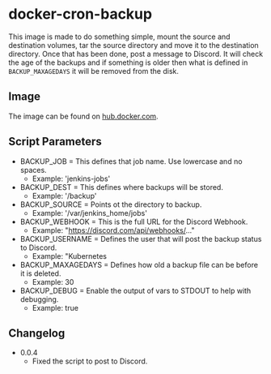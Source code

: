 # docker-cron-backup

This image is made to do something simple, mount the source and destination volumes, tar the source directory and move it to the destination directory.  Once that has been done, post a message to Discord.  It will check the age of the backups and if something is older then what is defined in `BACKUP_MAXAGEDAYS` it will be removed from the disk.

## Image

The image can be found on [hub.docker.com](https://hub.docker.com/r/jtom38/cron-backup).

## Script Parameters

* BACKUP_JOB        = This defines that job name.  Use lowercase and no spaces.
  * Example: 'jenkins-jobs'
* BACKUP_DEST       = This defines where backups will be stored.
  * Example: '/backup'
* BACKUP_SOURCE     = Points ot the directory to backup.
  * Example: '/var/jenkins_home/jobs'
* BACKUP_WEBHOOK    = This is the full URL for the Discord Webhook.
  * Example: "https://discord.com/api/webhooks/..."
* BACKUP_USERNAME   = Defines the user that will post the backup status to Discord.
  * Example: "Kubernetes
* BACKUP_MAXAGEDAYS   = Defines how old a backup file can be before it is deleted.
  * Example: 30
* BACKUP_DEBUG = Enable the output of vars to STDOUT to help with debugging.
  * Example: true

## Changelog

* 0.0.4
  * Fixed the script to post to Discord.
